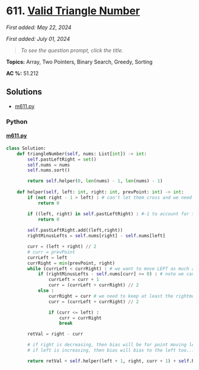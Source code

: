 # 611. [Valid Triangle Number](<https://leetcode.com/problems/valid-triangle-number>)

*First added: May 22, 2024*

*First added: July 01, 2024*


> *To see the question prompt, click the title.*

**Topics:** Array, Two Pointers, Binary Search, Greedy, Sorting

**AC %:** 51.212


## Solutions

- [m611.py](<../my-submissions/m611.py>)
### Python
#### [m611.py](<../my-submissions/m611.py>)
```Python
class Solution:
    def triangleNumber(self, nums: List[int]) -> int:
        self.pastLeftRight = set()
        self.nums = nums
        self.nums.sort()

        return self.helper(0, len(nums) - 1, len(nums) - 1)
    
    def helper(self, left: int, right: int, prevPoint: int) -> int:
        if (not right - 1 > left) : # can't let them cross and we need to res a val for mid
            return 0 

        if ((left, right) in self.pastLeftRight) : #-1 to account for the middle value
            return 0
        
        self.pastLeftRight.add((left,right))
        rightMinusLefts = self.nums[right] - self.nums[left]

        curr = (left + right) // 2
        # curr = prevPoint
        currLeft = left
        currRight = min(prevPoint, right)
        while (currLeft < currRight) : # we want to move LEFT as much as possible
            if (rightMinusLefts - self.nums[curr] >= 0) : # note we cannot check for exactness easily due to us binsearching for "this works" rather than "this is"
                currLeft = curr + 1
                curr = (currLeft + currRight) // 2
            else :
                currRight = curr # we need to keep at least the rightmost working
                curr = (currLeft + currRight) // 2

                if (curr <= left) :
                    curr = currRight
                    break

        retVal = right - curr

        # if right is decreasing, then bias will be for point moving left -- point cannot be more right than previous
        # if left is increasing, then bias will bias to the left too...

        return retVal + self.helper(left + 1, right, curr + 1) + self.helper(left, right - 1, curr + 1)

```

